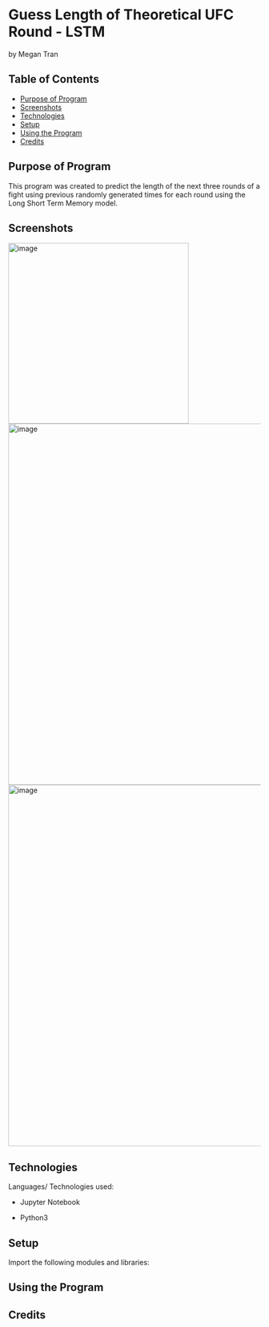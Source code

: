 # Guess Length of Theoretical UFC Round - LSTM
by Megan Tran

## Table of Contents
* [Purpose of Program](#Purpose-of-program)
* [Screenshots](#screenshots)
* [Technologies](#technologies)
* [Setup](#setup)
* [Using the Program](#Using-the-Program)
* [Credits](#Credits)

## Purpose of Program

This program was created to predict the length of the next three rounds of a fight using previous randomly generated times for each round using the Long Short Term Memory model. 

## Screenshots

<img width="360" alt="image" src="https://github.com/Sonicdaheghod/Long-Short-Term-Memory-LSTM-_Practice/assets/68253811/10d59077-2498-44eb-8cec-50be04152140">
<img width="720" alt="image" src="https://github.com/Sonicdaheghod/Long-Short-Term-Memory-LSTM-_Practice/assets/68253811/5f4af440-844a-4fde-802e-513c38653bbf">
<img width="720" alt="image" src="https://github.com/Sonicdaheghod/Long-Short-Term-Memory-LSTM-_Practice/assets/68253811/685bd00b-d19d-4fc8-8cbb-c40b1d7cc507">

## Technologies
Languages/ Technologies used:

* Jupyter Notebook

* Python3

## Setup

Import the following modules and libraries:
  
## Using the Program

## Credits

